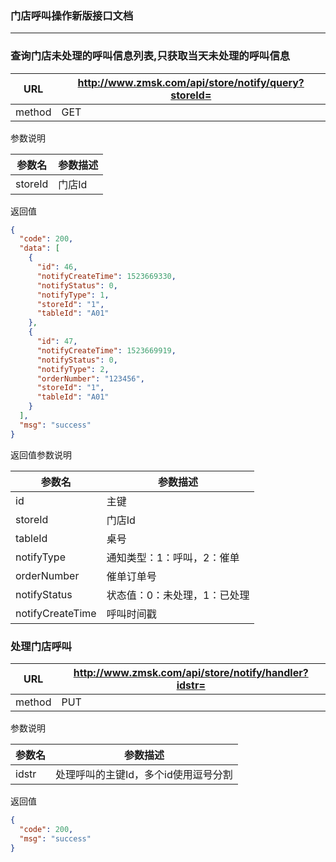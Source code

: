 ### 门店呼叫操作新版接口文档 ###
----

### 查询门店未处理的呼叫信息列表,只获取当天未处理的呼叫信息

|URL|http://www.zmsk.com/api/store/notify/query?storeId=|
|---|---|
|method|GET|

参数说明

|参数名|参数描述|
|---|--|
|storeId|门店Id|

返回值

```json
{
  "code": 200,
  "data": [
    {
      "id": 46,
      "notifyCreateTime": 1523669330,
      "notifyStatus": 0,
      "notifyType": 1,
      "storeId": "1",
      "tableId": "A01"
    },
    {
      "id": 47,
      "notifyCreateTime": 1523669919,
      "notifyStatus": 0,
      "notifyType": 2,
      "orderNumber": "123456",
      "storeId": "1",
      "tableId": "A01"
    }
  ],
  "msg": "success"
}
```

返回值参数说明

|参数名|参数描述|
|---|--|
|id|主键|
|storeId|门店Id|
|tableId|桌号|
|notifyType|通知类型：1：呼叫，2：催单|
|orderNumber|催单订单号|
|notifyStatus|状态值：0：未处理，1：已处理|
|notifyCreateTime|呼叫时间戳|

### 处理门店呼叫

|URL|http://www.zmsk.com/api/store/notify/handler?idstr=|
|---|---|
|method|PUT|

参数说明

|参数名|参数描述|
|---|--|
|idstr|处理呼叫的主键Id，多个id使用逗号分割|

返回值

```json
{
  "code": 200,
  "msg": "success"
}
```